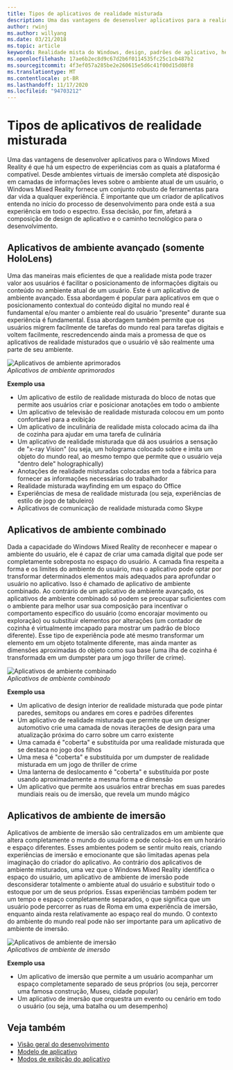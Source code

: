 ```yaml
---
title: Tipos de aplicativos de realidade misturada
description: Uma das vantagens de desenvolver aplicativos para a realidade mista do Windows é que há um espectro de experiências que a plataforma pode dar suporte a partir de ambientes virtuais de imersão total, a fim de obter informações sobre o ambiente atual de um usuário.
author: rwinj
ms.author: willyang
ms.date: 03/21/2018
ms.topic: article
keywords: Realidade mista do Windows, design, padrões de aplicativo, headset de realidade misturada, headset de realidade mista do Windows, headset da realidade virtual, HoloLens
ms.openlocfilehash: 17ae6b2ec8d9c67d2b6f0114535fc25c1cb487b2
ms.sourcegitcommit: 4f3ef057a285be2e260615e5d6c41f00d15d08f8
ms.translationtype: MT
ms.contentlocale: pt-BR
ms.lasthandoff: 11/17/2020
ms.locfileid: "94703212"
---
```

# <a name="types-of-mixed-reality-apps"></a>Tipos de aplicativos de realidade misturada

Uma das vantagens de desenvolver aplicativos para o Windows Mixed Reality é que há um espectro de experiências com as quais a plataforma é compatível. Desde ambientes virtuais de imersão completa até disposição em camadas de informações leves sobre o ambiente atual de um usuário, o Windows Mixed Reality fornece um conjunto robusto de ferramentas para dar vida a qualquer experiência. É importante que um criador de aplicativos entenda no início do processo de desenvolvimento para onde está a sua experiência em todo o espectro. Essa decisão, por fim, afetará a composição de design de aplicativo e o caminho tecnológico para o desenvolvimento.

## <a name="enhanced-environment-apps-hololens-only"></a>Aplicativos de ambiente avançado (somente HoloLens)

Uma das maneiras mais eficientes de que a realidade mista pode trazer valor aos usuários é facilitar o posicionamento de informações digitais ou conteúdo no ambiente atual de um usuário. Este é um aplicativo de ambiente avançado. Essa abordagem é popular para aplicativos em que o posicionamento contextual do conteúdo digital no mundo real é fundamental e/ou manter o ambiente real do usuário "presente" durante sua experiência é fundamental. Essa abordagem também permite que os usuários migrem facilmente de tarefas do mundo real para tarefas digitais e voltem facilmente, rescredencendo ainda mais a promessa de que os aplicativos de realidade misturados que o usuário vê são realmente uma parte de seu ambiente.

![Aplicativos de ambiente aprimorados](images/enhancedenvironmentapps-640px.jpg)<br>
*Aplicativos de ambiente aprimorados*

**Exemplo usa**
* Um aplicativo de estilo de realidade misturada do bloco de notas que permite aos usuários criar e posicionar anotações em todo o ambiente
* Um aplicativo de televisão de realidade misturada colocou em um ponto confortável para a exibição
* Um aplicativo de inculinária de realidade mista colocado acima da ilha de cozinha para ajudar em uma tarefa de culinária
* Um aplicativo de realidade misturada que dá aos usuários a sensação de "x-ray Vision" (ou seja, um holograma colocado sobre e imita um objeto do mundo real, ao mesmo tempo que permite que o usuário veja "dentro dele" holographically)
* Anotações de realidade misturadas colocadas em toda a fábrica para fornecer as informações necessárias do trabalhador
* Realidade misturada wayfinding em um espaço do Office
* Experiências de mesa de realidade misturada (ou seja, experiências de estilo de jogo de tabuleiro)
* Aplicativos de comunicação de realidade misturada como Skype

## <a name="blended-environment-apps"></a>Aplicativos de ambiente combinado

Dada a capacidade do Windows Mixed Reality de reconhecer e mapear o ambiente do usuário, ele é capaz de criar uma camada digital que pode ser completamente sobreposta no espaço do usuário. A camada fina respeita a forma e os limites do ambiente do usuário, mas o aplicativo pode optar por transformar determinados elementos mais adequados para aprofundar o usuário no aplicativo. Isso é chamado de aplicativo de ambiente combinado. Ao contrário de um aplicativo de ambiente avançado, os aplicativos de ambiente combinado só podem se preocupar suficientes com o ambiente para melhor usar sua composição para incentivar o comportamento específico do usuário (como encorajar movimento ou exploração) ou substituir elementos por alterações (um contador de cozinha é virtualmente imcapado para mostrar um padrão de bloco diferente). Esse tipo de experiência pode até mesmo transformar um elemento em um objeto totalmente diferente, mas ainda manter as dimensões aproximadas do objeto como sua base (uma ilha de cozinha é transformada em um dumpster para um jogo thriller de crime).

![Aplicativos de ambiente combinado](images/blendedenvironmentapps-640px.jpg)<br>
*Aplicativos de ambiente combinado*

**Exemplo usa**
* Um aplicativo de design interior de realidade misturada que pode pintar paredes, semitops ou andares em cores e padrões diferentes
* Um aplicativo de realidade misturada que permite que um designer automotivo crie uma camada de novas iterações de design para uma atualização próxima do carro sobre um carro existente
* Uma camada é "coberta" e substituída por uma realidade misturada que se destaca no jogo dos filhos
* Uma mesa é "coberta" e substituída por um dumpster de realidade misturada em um jogo de thriller de crime
* Uma lanterna de deslocamento é "coberta" e substituída por poste usando aproximadamente a mesma forma e dimensão
* Um aplicativo que permite aos usuários entrar brechas em suas paredes mundiais reais ou de imersão, que revela um mundo mágico

## <a name="immersive-environment-apps"></a>Aplicativos de ambiente de imersão

Aplicativos de ambiente de imersão são centralizados em um ambiente que altera completamente o mundo do usuário e pode colocá-los em um horário e espaço diferentes. Esses ambientes podem se sentir muito reais, criando experiências de imersão e emocionante que são limitadas apenas pela imaginação do criador do aplicativo. Ao contrário dos aplicativos de ambiente misturados, uma vez que o Windows Mixed Reality identifica o espaço do usuário, um aplicativo de ambiente de imersão pode desconsiderar totalmente o ambiente atual do usuário e substituir todo o estoque por um de seus próprios. Essas experiências também podem ter um tempo e espaço completamente separados, o que significa que um usuário pode percorrer as ruas de Roma em uma experiência de imersão, enquanto ainda resta relativamente ao espaço real do mundo. O contexto do ambiente do mundo real pode não ser importante para um aplicativo de ambiente de imersão.

![Aplicativos de ambiente de imersão](images/windows-mixed-reality-640px.jpg)<br>
*Aplicativos de ambiente de imersão*

**Exemplo usa**
* Um aplicativo de imersão que permite a um usuário acompanhar um espaço completamente separado de seus próprios (ou seja, percorrer uma famosa construção, Museu, cidade popular)
* Um aplicativo de imersão que orquestra um evento ou cenário em todo o usuário (ou seja, uma batalha ou um desempenho)

## <a name="see-also"></a>Veja também
* [Visão geral do desenvolvimento](../develop/development.md)
* [Modelo de aplicativo](app-model.md)
* [Modos de exibição do aplicativo](app-views.md)
